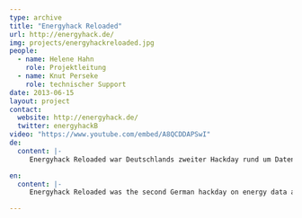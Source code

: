 ```yaml
---
type: archive
title: "Energyhack Reloaded"
url: http://energyhack.de/
img: projects/energyhackreloaded.jpg
people:
  - name: Helene Hahn
    role: Projektleitung
  - name: Knut Perseke
    role: technischer Support
date: 2013-06-15
layout: project
contact:
  website: http://energyhack.de/
  twitter: energyhackB
video: "https://www.youtube.com/embed/A8QCDDAPSwI"  
de:
  content: |-
     Energyhack Reloaded war Deutschlands zweiter Hackday rund um Daten zu Energie und Stromversorgung. Der Hackday wurde in Zusammenarbeit mit der Stromnetz Berlin GmbH und der Senatsverwaltung für Wirtschaft, Technologie und Forschung organsiert. Auf der eintägigen Veranstaltung wurden Anwendungen und Visualisierungen rund um die Themen Versorgungssicherheit und Blackout entwickelt.

en:
  content: |-
     Energyhack Reloaded was the second German hackday on energy data and electricity consumption. The hackday was carried out in cooperation with Stromnetz Berlin GmbH and the Senatsverwaltung für Wirtschaft, Technologie und Forschung. During the event, the participants created applications and visualisations based on data taken from the Open Data Portal [Netzdaten-Berlin](http://www.netzdaten-berlin.de/). 

---
```


